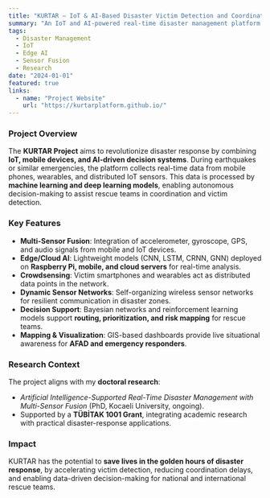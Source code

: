 ```yaml
---
title: "KURTAR — IoT & AI-Based Disaster Victim Detection and Coordination Platform"
summary: "An IoT and AI-powered real-time disaster management platform that integrates multi-sensor fusion, mobile crowdsensing, and edge/cloud AI to optimize search and rescue operations."
tags:
  - Disaster Management
  - IoT
  - Edge AI
  - Sensor Fusion
  - Research
date: "2024-01-01"
featured: true
links:
  - name: "Project Website"
    url: "https://kurtarplatform.github.io/"
---
```


### Project Overview  
The **KURTAR Project** aims to revolutionize disaster response by combining **IoT, mobile devices, and AI-driven decision systems**. During earthquakes or similar emergencies, the platform collects real-time data from mobile phones, wearables, and distributed IoT sensors. This data is processed by **machine learning and deep learning models**, enabling autonomous decision-making to assist rescue teams in coordination and victim detection.  

### Key Features  
- **Multi-Sensor Fusion**: Integration of accelerometer, gyroscope, GPS, and audio signals from mobile and IoT devices.  
- **Edge/Cloud AI**: Lightweight models (CNN, LSTM, CRNN, GNN) deployed on **Raspberry Pi, mobile, and cloud servers** for real-time analysis.  
- **Crowdsensing**: Victim smartphones and wearables act as distributed data points in the network.  
- **Dynamic Sensor Networks**: Self-organizing wireless sensor networks for resilient communication in disaster zones.  
- **Decision Support**: Bayesian networks and reinforcement learning models support **routing, prioritization, and risk mapping** for rescue teams.  
- **Mapping & Visualization**: GIS-based dashboards provide live situational awareness for **AFAD and emergency responders**.  

### Research Context  
The project aligns with my **doctoral research**:  
- *Artificial Intelligence-Supported Real-Time Disaster Management with Multi-Sensor Fusion* (PhD, Kocaeli University, ongoing).  
- Supported by a **TÜBİTAK 1001 Grant**, integrating academic research with practical disaster-response applications.  

### Impact  
KURTAR has the potential to **save lives in the golden hours of disaster response**, by accelerating victim detection, reducing coordination delays, and enabling data-driven decision-making for national and international rescue teams.
